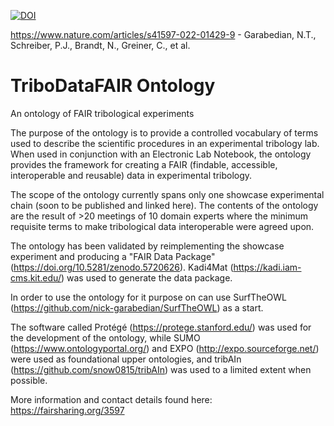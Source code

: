 [![DOI](https://zenodo.org/badge/378159629.svg)](https://zenodo.org/badge/latestdoi/378159629)

https://www.nature.com/articles/s41597-022-01429-9 - Garabedian, N.T., Schreiber, P.J., Brandt, N., Greiner, C., et al.

# TriboDataFAIR Ontology
An ontology of FAIR tribological experiments

The purpose of the ontology is to provide a controlled vocabulary of terms used to describe the scientific procedures in an experimental tribology lab. When used in conjunction with an Electronic Lab Notebook, the ontology provides the framework for creating a FAIR (findable, accessible, interoperable and reusable) data in experimental tribology. 

The scope of the ontology currently spans only one showcase experimental chain (soon to be published and linked here). The contents of the ontology are the result of >20 meetings of 10 domain experts where the minimum requisite terms to make tribological data interoperable were agreed upon. 

The ontology has been validated by reimplementing the showcase experiment and producing a "FAIR Data Package" (https://doi.org/10.5281/zenodo.5720626). Kadi4Mat (https://kadi.iam-cms.kit.edu/) was used to generate the data package.

In order to use the ontology for it purpose on can use SurfTheOWL (https://github.com/nick-garabedian/SurfTheOWL) as a start.

The software called Protégé (https://protege.stanford.edu/) was used for the development of the ontology, while SUMO (https://www.ontologyportal.org/) and EXPO (http://expo.sourceforge.net/) were used as foundational upper ontologies, and tribAIn (https://github.com/snow0815/tribAIn) was used to a limited extent when possible.

More information and contact details found here: https://fairsharing.org/3597
